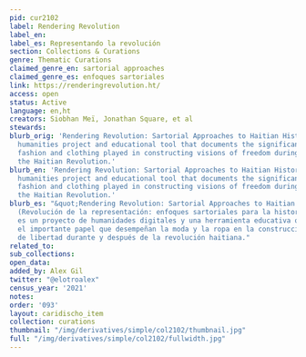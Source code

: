 ```yaml
---
pid: cur2102
label: Rendering Revolution
label_en:
label_es: Representando la revolución
section: Collections & Curations
genre: Thematic Curations
claimed_genre_en: sartorial approaches
claimed_genre_es: enfoques sartoriales
link: https://renderingrevolution.ht/
access: open
status: Active
language: en,ht
creators: Siobhan Meï, Jonathan Square, et al
stewards:
blurb_orig: 'Rendering Revolution: Sartorial Approaches to Haitian History is a digital
  humanities project and educational tool that documents the significant role that
  fashion and clothing played in constructing visions of freedom during and after
  the Haitian Revolution.'
blurb_en: 'Rendering Revolution: Sartorial Approaches to Haitian History is a digital
  humanities project and educational tool that documents the significant role that
  fashion and clothing played in constructing visions of freedom during and after
  the Haitian Revolution.'
blurb_es: "&quot;Rendering Revolution: Sartorial Approaches to Haitian History&quot;
  (Revolución de la representación: enfoques sartoriales para la historia haitiana)
  es un proyecto de humanidades digitales y una herramienta educativa que documenta
  el importante papel que desempeñan la moda y la ropa en la construcción de visiones
  de libertad durante y después de la revolución haitiana."
related_to:
sub_collections:
open_data:
added_by: Alex Gil
twitter: "@elotroalex"
census_year: '2021'
notes:
order: '093'
layout: caridischo_item
collection: curations
thumbnail: "/img/derivatives/simple/col2102/thumbnail.jpg"
full: "/img/derivatives/simple/col2102/fullwidth.jpg"
---
```

